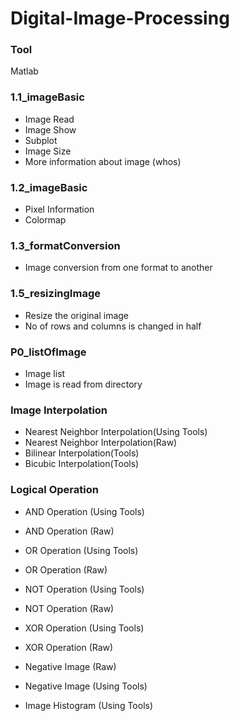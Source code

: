 # Digital-Image-Processing
### Tool 
  Matlab
### 1.1_imageBasic
- Image Read
- Image Show
- Subplot
- Image Size
- More information about image (whos)

### 1.2_imageBasic
- Pixel Information
- Colormap

### 1.3_formatConversion
- Image conversion from one format to another

### 1.5_resizingImage
- Resize the original image
- No of rows and columns is changed in half

### P0_listOfImage
 - Image list
 - Image is read from directory
 
### Image Interpolation
 - Nearest Neighbor Interpolation(Using Tools)
 - Nearest Neighbor Interpolation(Raw)
 - Bilinear Interpolation(Tools)
 - Bicubic Interpolation(Tools)

### Logical Operation
- AND Operation (Using Tools)
- AND Operation (Raw)
- OR Operation (Using Tools)
- OR Operation (Raw)
- NOT Operation (Using Tools)
- NOT Operation (Raw)
- XOR Operation (Using Tools)
- XOR Operation (Raw)

- Negative Image (Raw)
- Negative Image (Using Tools)
- Image Histogram (Using Tools)

